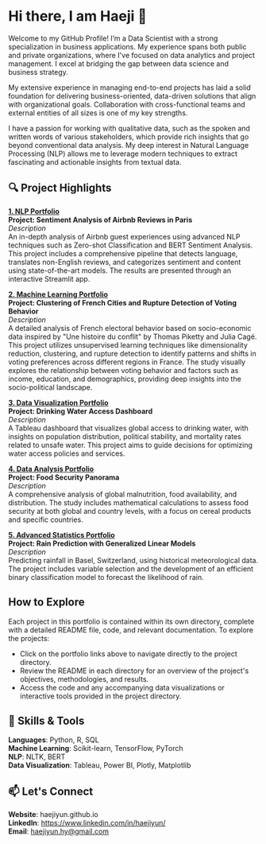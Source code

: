 # Hi there, I am Haeji 👋

Welcome to my GitHub Profile! I’m a Data Scientist with a strong specialization in business applications. My experience spans both public and private organizations, where I've focused on data analytics and project management. I excel at bridging the gap between data science and business strategy.

My extensive experience in managing end-to-end projects has laid a solid foundation for delivering business-oriented, data-driven solutions that align with organizational goals. Collaboration with cross-functional teams and external entities of all sizes is one of my key strengths.

I have a passion for working with qualitative data, such as the spoken and written words of various stakeholders, which provide rich insights that go beyond conventional data analysis. My deep interest in Natural Language Processing (NLP) allows me to leverage modern techniques to extract fascinating and actionable insights from textual data.

## 🔍 Project Highlights
[**1. NLP Portfolio**](https://github.com/haejiyun/NLP/blob/main/README.md)  
**Project: Sentiment Analysis of Airbnb Reviews in Paris**  
*Description*  
An in-depth analysis of Airbnb guest experiences using advanced NLP techniques such as Zero-shot Classification and BERT Sentiment Analysis. This project includes a comprehensive pipeline that detects language, translates non-English reviews, and categorizes sentiment and content using state-of-the-art models. The results are presented through an interactive Streamlit app.

[**2. Machine Learning Portfolio**](https://github.com/haejiyun/Machine-Learning/blob/main/README.md)  
**Project: Clustering of French Cities and Rupture Detection of Voting Behavior**  
*Description*  
A detailed analysis of French electoral behavior based on socio-economic data inspired by "Une histoire du conflit" by Thomas Piketty and Julia Cagé. This project utilizes unsupervised learning techniques like dimensionality reduction, clustering, and rupture detection to identify patterns and shifts in voting preferences across different regions in France. The study visually explores the relationship between voting behavior and factors such as income, education, and demographics, providing deep insights into the socio-political landscape.

[**3. Data Visualization Portfolio**](https://github.com/haejiyun/Data-Visualisation/blob/main/README.md)   
**Project: Drinking Water Access Dashboard**  
*Description*  
A Tableau dashboard that visualizes global access to drinking water, with insights on population distribution, political stability, and mortality rates related to unsafe water. This project aims to guide decisions for optimizing water access policies and services.

[**4. Data Analysis Portfolio**](https://github.com/haejiyun/Data-Analysis/blob/main/README.md)   
**Project: Food Security Panorama**  
*Description*   
A comprehensive analysis of global malnutrition, food availability, and distribution. The study includes mathematical calculations to assess food security at both global and country levels, with a focus on cereal products and specific countries.

[**5. Advanced Statistics Portfolio**](https://github.com/haejiyun/Advanced-Statistics/blob/main/README.md)   
**Project: Rain Prediction with Generalized Linear Models**  
*Description*  
Predicting rainfall in Basel, Switzerland, using historical meteorological data. The project includes variable selection and the development of an efficient binary classification model to forecast the likelihood of rain.

## How to Explore  
Each project in this portfolio is contained within its own directory, complete with a detailed README file, code, and relevant documentation. 
To explore the projects:  
- Click on the portfolio links above to navigate directly to the project directory.  
- Review the README in each directory for an overview of the project's objectives, methodologies, and results.  
- Access the code and any accompanying data visualizations or interactive tools provided in the project directory.  

## 🌟 Skills & Tools
**Languages**: Python, R, SQL <br>
**Machine Learning**: Scikit-learn, TensorFlow, PyTorch <br>
**NLP**: NLTK, BERT <br>
**Data Visualization**: Tableau, Power BI, Plotly, Matplotlib <br>

## 📫 Let's Connect
**Website**: haejiyun.github.io <br>
**LinkedIn**: https://www.linkedin.com/in/haejiyun/ <br>
**Email**: haejiyun.hy@gmail.com <br>


